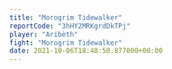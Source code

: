 ```yaml
---
title: "Morogrim Tidewalker"
reportCode: "3hHY2MRKgrdDkTPj"
player: "Aribèth"
fight: "Morogrim Tidewalker"
date: 2021-10-06T18:48:50.877000+00:00
---
```

